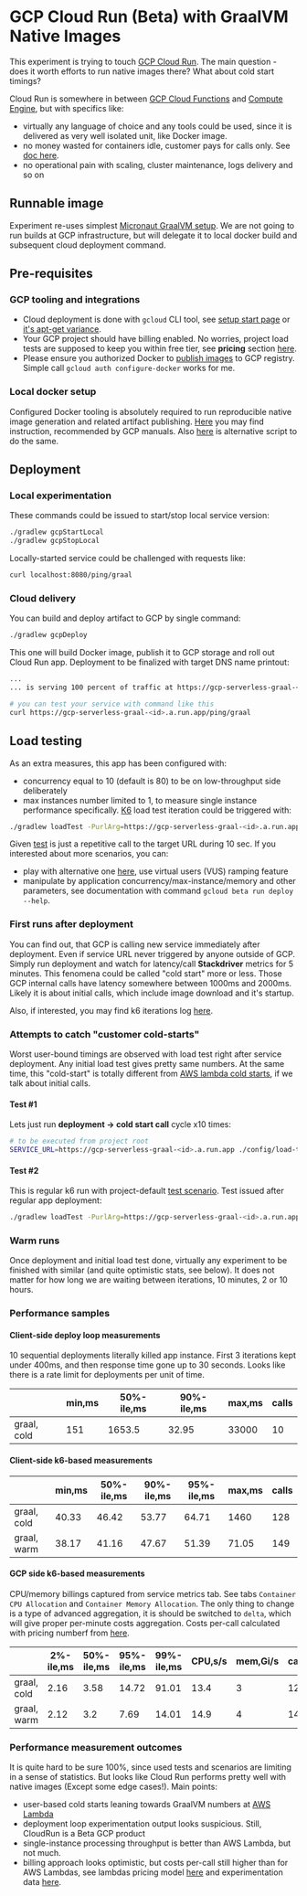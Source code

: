 # GCP Cloud Run (Beta) with GraalVM Native Images
This experiment is trying to touch [GCP Cloud Run](https://cloud.google.com/run/). The main question - 
does it worth efforts to run native images there? What about cold start timings? 

Cloud Run is somewhere in between [GCP Cloud Functions](https://cloud.google.com/functions/pricing-summary/)
and [Compute Engine](https://cloud.google.com/compute/), but with specifics like:
- virtually any language of choice and any tools could be used, since it is delivered as very well 
isolated unit, like Docker image.
- no money wasted for containers idle, customer pays for calls only. See [doc here](https://cloud.google.com/run/pricing).
- no operational pain with scaling, cluster maintenance, logs delivery and so on

## Runnable image
Experiment re-uses simplest [Micronaut GraalVM setup](https://github.com/micronaut-projects/micronaut-gcp/tree/master/examples/hello-world-cloud-run-graal).
We are not going to run builds at GCP infrastructure, but will delegate it to local docker
build and subsequent cloud deployment command.

## Pre-requisites
### GCP tooling and integrations
* Cloud deployment is done with `gcloud` CLI tool, see [setup start page](https://cloud.google.com/sdk/install)
  or [it's apt-get variance](https://cloud.google.com/sdk/docs/downloads-apt-get). 
* Your GCP project should have billing enabled. No worries, project load tests are supposed to 
  keep you within free tier, see **pricing** section [here](https://cloud.google.com/run/).
* Please ensure you authorized Docker to [publish images](https://cloud.google.com/container-registry/docs/quickstart) 
  to GCP registry. Simple call `gcloud auth configure-docker` works for me.

### Local docker setup
Configured Docker tooling is absolutely required to run reproducible native image generation and related 
artifact publishing. [Here](https://docs.docker.com/install/linux/docker-ce/ubuntu/) you may find instruction,
recommended by GCP manuals. Also [here](https://github.com/bearmug/cfg-init/blob/master/cfg-tools-docker.sh)
is alternative script to do the same.

## Deployment
### Local experimentation
These commands could be issued to start/stop local service version:
```bash
./gradlew gcpStartLocal
./gradlew gcpStopLocal
```
Locally-started service could be challenged with requests like:
```bash
curl localhost:8080/ping/graal
```

### Cloud delivery
You can build and deploy artifact to GCP by single command:
```bash
./gradlew gcpDeploy
```
This one will build Docker image, publish it to GCP storage and roll out Cloud Run app. Deployment
to be finalized with target DNS name printout:
```bash                
...
... is serving 100 percent of traffic at https://gcp-serverless-graal-<id>.a.run.app

# you can test your service with command like this
curl https://gcp-serverless-graal-<id>.a.run.app/ping/graal
```
## Load testing
As an extra measures, this app has been configured with:
 - concurrency equal to 10 (default is 80) to be on low-throughput side deliberately
 - max instances number limited to 1, to measure single instance performance specifically.
[K6](https://k6.io/) load test iteration could be triggered with:
```bash
./gradlew loadTest -PurlArg=https://gcp-serverless-graal-<id>.a.run.app/ping/graal
```
Given [test](../config/load-test/load-test-simple.js) is just a repetitive call to the target URL during 
10 sec. If you interested about more scenarios, you can:
- play with alternative one [here](../config/load-test/load-test-ramping.js), use virtual users (VUS) ramping feature
- manipulate by application concurrency/max-instance/memory and other parameters, see documentation
with command `gcloud beta run deploy --help`.

### First runs after deployment
You can find out, that GCP is calling new service immediately after deployment. Even if service URL never triggered by
anyone outside of GCP.
Simply run deployment and watch for latency/call **Stackdriver** metrics for 5 minutes. This fenomena could be 
called "cold start" more or less. Those GCP internal calls have latency somewhere between 1000ms and 2000ms. Likely it 
is about initial calls, which include image download and it's startup.

Also, if interested, you may find k6 iterations log [here](../config/load-test/k6-gcp-cloud-run.log).

### Attempts to catch "customer cold-starts"
Worst user-bound timings are observed with load test right after service deployment. Any initial load test gives pretty 
same numbers. At the same time, this "cold-start" is totally different from 
[AWS lambda cold starts](aws-lambda.md#performance-samples), if we talk about initial calls.
#### Test #1
Lets just run **deployment -> cold start call** cycle x10 times:
```bash
# to be executed from project root
SERVICE_URL=https://gcp-serverless-graal-<id>.a.run.app ./config/load-test/gcp-deploy-cold-call.sh
```
#### Test #2
This is regular k6 run with project-default [test scenario](../config/load-test/load-test-simple.js).
Test issued after regular app deployment:
```bash
./gradlew loadTest -PurlArg=https://gcp-serverless-graal-<id>.a.run.app/ping/graal
```

### Warm runs
Once deployment and initial load test done, virtually any experiment to be finished with similar (and
quite optimistic stats, see below). It does not matter for how long we are waiting between iterations, 
10 minutes, 2 or 10 hours. 

### Performance samples
#### Client-side deploy loop measurements
10 sequential deployments literally killed app instance. First 3 iterations kept under 400ms, and then
response time gone up to 30 seconds. Looks like there is a rate limit for deployments per unit of time.

|               | min,ms | 50%-ile,ms | 90%-ile,ms | max,ms   | calls |
|---------------|--------|------------|------------|----------|-------|
| graal, cold   | 151    | 1653.5     | 32.95      | 33000    | 10    |

#### Client-side k6-based measurements
|               | min,ms | 50%-ile,ms | 90%-ile,ms | 95%-ile,ms | max,ms  | calls |
|---------------|--------|------------|------------|------------|---------|-------|
| graal, cold   | 40.33  | 46.42      | 53.77      | 64.71      | 1460    | 128   |
| graal, warm   | 38.17  | 41.16      | 47.67      | 51.39      | 71.05   | 149   |

#### GCP side k6-based measurements
CPU/memory billings captured from service metrics tab. See tabs `Container CPU Allocation` and
`Container Memory Allocation`. The only thing to change is a type of advanced aggregation, it is should be 
switched to `delta`, which will give proper per-minute costs aggregation. Costs per-call calculated
with pricing numberf from [here](https://cloud.google.com/run/pricing).

|              | 2%-ile,ms | 50%-ile,ms | 95%-ile,ms | 99%-ile,ms | CPU,s/s | mem,Gi/s | calls | cost/1mln calls|
|--------------|-----------|------------|------------|------------|---------|----------|-------|----------------|
| graal, cold  | 2.16      | 3.58       | 14.72      | 91.01      | 13.4    | 3        | 128   | 3.17421875     |
| graal, warm  | 2.12      | 3.2        | 7.69       | 14.01      | 14.9    | 4        | 149   | 2.867114094    |

### Performance measurement outcomes
It is quite hard to be sure 100%, since used tests and scenarios are limiting in a sense of statistics.
But looks like Cloud Run performs pretty well with native images (Except some edge cases!). Main points:
- user-based cold starts leaning towards GraalVM numbers at [AWS Lambda](./aws-lambda.md#performance-samples)
- deployment loop experimentation output looks suspicious. Still, CloudRun is a Beta GCP product
- single-instance processing throughput is better than AWS Lambda, but not much.
- billing approach looks optimistic, but costs per-call still higher than for AWS Lambdas,
  see lambdas pricing model [here](https://aws.amazon.com/lambda/pricing/) and experimentation data
  [here](./aws-lambda.md#performance-samples).
